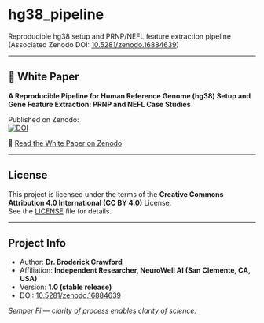 # hg38_pipeline

Reproducible hg38 setup and PRNP/NEFL feature extraction pipeline  
(Associated Zenodo DOI: [10.5281/zenodo.16884639](https://doi.org/10.5281/zenodo.16884639))

---

## 📄 White Paper

**A Reproducible Pipeline for Human Reference Genome (hg38) Setup and Gene Feature Extraction: PRNP and NEFL Case Studies**

Published on Zenodo:  
[![DOI](https://zenodo.org/badge/DOI/10.5281/zenodo.16884639.svg)](https://doi.org/10.5281/zenodo.16884639)

🔗 [Read the White Paper on Zenodo](https://zenodo.org/records/16884639)

---

## License
This project is licensed under the terms of the **Creative Commons Attribution 4.0 International (CC BY 4.0)** License.  
See the [LICENSE](LICENSE) file for details.

---

## Project Info
- Author: **Dr. Broderick Crawford**  
- Affiliation: **Independent Researcher, NeuroWell AI (San Clemente, CA, USA)**  
- Version: **1.0 (stable release)**  
- DOI: [10.5281/zenodo.16884639](https://doi.org/10.5281/zenodo.16884639)

*Semper Fi — clarity of process enables clarity of science.*
